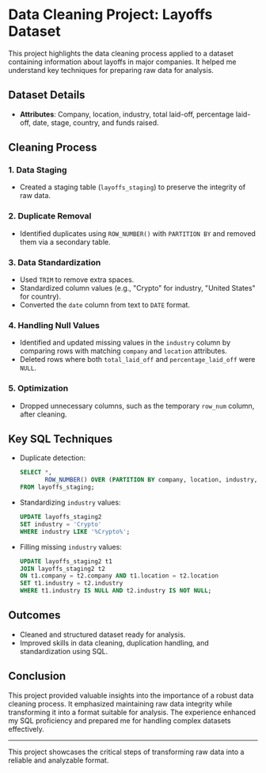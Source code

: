 # Data Cleaning Project: Layoffs Dataset

This project highlights the data cleaning process applied to a dataset containing information about layoffs in major companies. It helped me understand key techniques for preparing raw data for analysis.

## Dataset Details
- **Attributes**: Company, location, industry, total laid-off, percentage laid-off, date, stage, country, and funds raised.

## Cleaning Process

### 1. Data Staging
- Created a staging table (`layoffs_staging`) to preserve the integrity of raw data.

### 2. Duplicate Removal
- Identified duplicates using `ROW_NUMBER()` with `PARTITION BY` and removed them via a secondary table.

### 3. Data Standardization
- Used `TRIM` to remove extra spaces.
- Standardized column values (e.g., "Crypto" for industry, "United States" for country).
- Converted the `date` column from text to `DATE` format.

### 4. Handling Null Values
- Identified and updated missing values in the `industry` column by comparing rows with matching `company` and `location` attributes.
- Deleted rows where both `total_laid_off` and `percentage_laid_off` were `NULL`.

### 5. Optimization
- Dropped unnecessary columns, such as the temporary `row_num` column, after cleaning.

## Key SQL Techniques
- Duplicate detection:
  ```sql
  SELECT *,
         ROW_NUMBER() OVER (PARTITION BY company, location, industry, total_laid_off, percentage_laid_off, `date`, stage, country, funds_raised_millions) AS row_num
  FROM layoffs_staging;
  ```
- Standardizing `industry` values:
  ```sql
  UPDATE layoffs_staging2
  SET industry = 'Crypto'
  WHERE industry LIKE '%Crypto%';
  ```
- Filling missing `industry` values:
  ```sql
  UPDATE layoffs_staging2 t1
  JOIN layoffs_staging2 t2
  ON t1.company = t2.company AND t1.location = t2.location
  SET t1.industry = t2.industry  
  WHERE t1.industry IS NULL AND t2.industry IS NOT NULL;
  ```

## Outcomes
- Cleaned and structured dataset ready for analysis.
- Improved skills in data cleaning, duplication handling, and standardization using SQL.

## Conclusion
This project provided valuable insights into the importance of a robust data cleaning process. It emphasized maintaining raw data integrity while transforming it into a format suitable for analysis. The experience enhanced my SQL proficiency and prepared me for handling complex datasets effectively.

---

This project showcases the critical steps of transforming raw data into a reliable and analyzable format.
